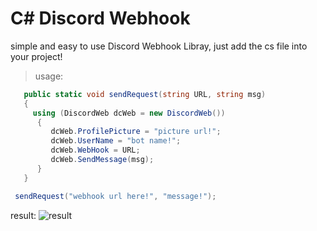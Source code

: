 # C# Discord Webhook

simple and easy to use Discord Webhook Libray, just add the cs file into your project!

> usage: 
```csharp
   public static void sendRequest(string URL, string msg)
   {
     using (DiscordWeb dcWeb = new DiscordWeb())
      {
         dcWeb.ProfilePicture = "picture url!";
         dcWeb.UserName = "bot name!";
         dcWeb.WebHook = URL;
         dcWeb.SendMessage(msg);
      }
   }

 sendRequest("webhook url here!", "message!"); 
```
result:
![result](https://i.imgur.com/lAX0PBt.png)
